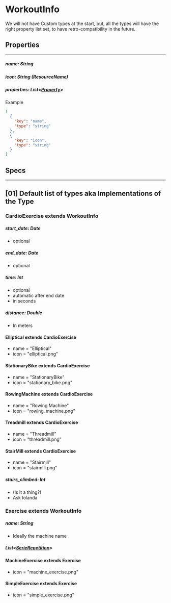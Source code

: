 # WorkoutInfo

We will not have Custom types at the start, but, all the types will have the right property list set, to have retro-compatibility in the future.

## Properties

---

##### name: String

##### icon: String (ResourceName)

##### properties: List\<[Property](./property.md)>

Example

```json
[
  {
    "key": "name",
    "type": "string"
  },
  {
    "key": "icon",
    "type": "string"
  }
]
```

## Specs

---

## [01] Default list of types aka Implementations of the Type

### CardioExercise extends WorkoutInfo

##### start_date: Date

- optional

##### end_date: Date

- optional

##### time: Int

- optional
- automatic after end date
- in seconds

##### distance: Double

- In meters

#### Elliptical extends CardioExercise

- name = "Elliptical"
- icon = "elliptical.png"

#### StationaryBike extends CardioExercise

- name = "StationaryBike"
- icon = "stationary_bike.png"

#### RowingMachine extends CardioExercise

- name = "Rowing Machine"
- icon = "rowing_machine.png"

#### Treadmill extends CardioExercise

- name = "Threadmill"
- icon = "threadmill.png"

#### StairMill extends CardioExercise

- name = "Stairmill"
- icon = "stairmill.png"

##### stairs_climbed: Int

- (Is it a thing?)
- Ask Iolanda

### Exercise extends WorkoutInfo

##### name: String

- Ideally the machine name

##### List\<[SerieRepetition](./serie_repetition.md)>

#### MachineExercise extends Exercise

- icon = "machine_exercise.png"

#### SimpleExercise extends Exercise

- icon = "simple_exercise.png"

